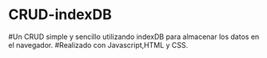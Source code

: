 # CRUD-indexDB
#Un CRUD simple y sencillo utilizando indexDB para almacenar los datos en el navegador.
#Realizado con Javascript,HTML y CSS.
